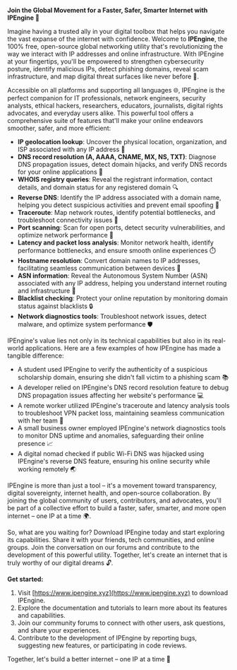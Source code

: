 **Join the Global Movement for a Faster, Safer, Smarter Internet with IPEngine 🚀**

Imagine having a trusted ally in your digital toolbox that helps you navigate the vast expanse of the internet with confidence. Welcome to **IPEngine**, the 100% free, open-source global networking utility that's revolutionizing the way we interact with IP addresses and online infrastructure. With IPEngine at your fingertips, you'll be empowered to strengthen cybersecurity posture, identify malicious IPs, detect phishing domains, reveal scam infrastructure, and map digital threat surfaces like never before 🔐.

Accessible on all platforms and supporting all languages 🌐, IPEngine is the perfect companion for IT professionals, network engineers, security analysts, ethical hackers, researchers, educators, journalists, digital rights advocates, and everyday users alike. This powerful tool offers a comprehensive suite of features that'll make your online endeavors smoother, safer, and more efficient:

* **IP geolocation lookup**: Uncover the physical location, organization, and ISP associated with any IP address 📍
* **DNS record resolution (A, AAAA, CNAME, MX, NS, TXT)**: Diagnose DNS propagation issues, detect domain hijacks, and verify DNS records for your online applications 📡
* **WHOIS registry queries**: Reveal the registrant information, contact details, and domain status for any registered domain 🔍
* **Reverse DNS**: Identify the IP address associated with a domain name, helping you detect suspicious activities and prevent email spoofing 📨
* **Traceroute**: Map network routes, identify potential bottlenecks, and troubleshoot connectivity issues 📍
* **Port scanning**: Scan for open ports, detect security vulnerabilities, and optimize network performance 🔩
* **Latency and packet loss analysis**: Monitor network health, identify performance bottlenecks, and ensure smooth online experiences ⏱️
* **Hostname resolution**: Convert domain names to IP addresses, facilitating seamless communication between devices 📡
* **ASN information**: Reveal the Autonomous System Number (ASN) associated with any IP address, helping you understand internet routing and infrastructure 🔎
* **Blacklist checking**: Protect your online reputation by monitoring domain status against blacklists 🔒
* **Network diagnostics tools**: Troubleshoot network issues, detect malware, and optimize system performance 🛡️

IPEngine's value lies not only in its technical capabilities but also in its real-world applications. Here are a few examples of how IPEngine has made a tangible difference:

* A student used IPEngine to verify the authenticity of a suspicious scholarship domain, ensuring she didn't fall victim to a phishing scam 📚
* A developer relied on IPEngine's DNS record resolution feature to debug DNS propagation issues affecting her website's performance 💻
* A remote worker utilized IPEngine's traceroute and latency analysis tools to troubleshoot VPN packet loss, maintaining seamless communication with her team 🔗
* A small business owner employed IPEngine's network diagnostics tools to monitor DNS uptime and anomalies, safeguarding their online presence 📈
* A digital nomad checked if public Wi-Fi DNS was hijacked using IPEngine's reverse DNS feature, ensuring his online security while working remotely 🌏

IPEngine is more than just a tool – it's a movement toward transparency, digital sovereignty, internet health, and open-source collaboration. By joining the global community of users, contributors, and advocates, you'll be part of a collective effort to build a faster, safer, smarter, and more open internet – one IP at a time 🌍.

So, what are you waiting for? Download IPEngine today and start exploring its capabilities. Share it with your friends, tech communities, and online groups. Join the conversation on our forums and contribute to the development of this powerful utility. Together, let's create an internet that is truly worthy of our digital dreams 🔓.

**Get started:**

1. Visit [https://www.ipengine.xyz](https://www.ipengine.xyz) to download IPEngine.
2. Explore the documentation and tutorials to learn more about its features and capabilities.
3. Join our community forums to connect with other users, ask questions, and share your experiences.
4. Contribute to the development of IPEngine by reporting bugs, suggesting new features, or participating in code reviews.

Together, let's build a better internet – one IP at a time 🚀